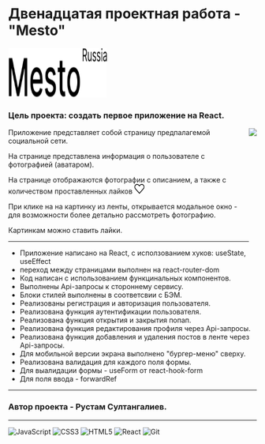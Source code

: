 # Двенадцатая проектная работа - "Mesto"

<img src="./src/images/logo_black.svg" width="200" height="100" alt="logo Mesto"/>

### Цель проекта: создать первое приложение на  React.

<img align ='right' src='src/images/20230505_013604.gif' height="350"/>

Приложение представляет собой страницу предпалагемой социальной сети.

На странице представлена информация о пользователе с фотографией (аватаром).

На странице отображаются фотографии с описанием, а также с количеством проставленных лайков <img src="./src/images/like_icon.svg" width="20" height="20" alt="like"/>

При клике на на картинку из ленты, открывается модальное окно - для возможности более детально рассмотреть фотографию.

Картинкам можно ставить лайки.

---
- Приложение написано на React, с исползованием хуков:
useState, useEffect
- переход между страницами выполнен на react-router-dom
- Код написан с использованием функцинальных компонентов.
- Выполнены Api-запросы к стороннему сервису.
- Блоки стилей выполнены в соответсвии с БЭМ.
- Реализованы регистрация и авторизация пользователя.
- Реализована функция аутентификации пользователя.
- Реализована функция открытия и закрытия попап.
- Реализована функция редактирования профиля через Api-запросы.
- Реализована функция добавления и удаления постов в ленте через Api-запросы.
- Для мобильной версии экрана выполнено "бургер-меню" сверху.
- Реализована валидация для каждого поля формы.
- Для выалидации формы - useForm от react-hook-form
- Для поля ввода - forwardRef


---
### Автор проекта - Рустам Султангалиев.
---
<p>
<img src="https://raw.githubusercontent.com/danielcranney/readme-generator/main/public/icons/skills/javascript-colored.svg" width="36" height="36" alt="JavaScript"/>
<img src="https://raw.githubusercontent.com/danielcranney/readme-generator/main/public/icons/skills/css3-colored.svg" width="36" height="36" alt="CSS3" />
<img src="https://raw.githubusercontent.com/danielcranney/readme-generator/main/public/icons/skills/html5-colored.svg" width="36" height="36" alt="HTML5" />
<img src="https://raw.githubusercontent.com/danielcranney/readme-generator/main/public/icons/skills/react-colored.svg" width="36" height="36" alt="React" />
<img src="https://raw.githubusercontent.com/danielcranney/readme-generator/main/public/icons/skills/git-colored.svg" width="36" height="36" alt="Git" />
</p>

